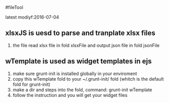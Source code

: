 #fileTool

latest modiyf:2016-07-04

## xlsxJS is uesd to parse and tranplate xlsx files
1. the file read xlsx file in fold xlsxFile and output json file in fold jsonFile


## wTemplate is used as widget templates in ejs
1. make sure grunt-init is installed globally in your enviroment
2. copy this wTemplate fold to your ~/.grunt-init/ fold (whitch is the default fold for grunt-init)
3. make a dir and steps into the fold, command: grunt-init wTemplate
4. follow the instruction and you will get your widget files

